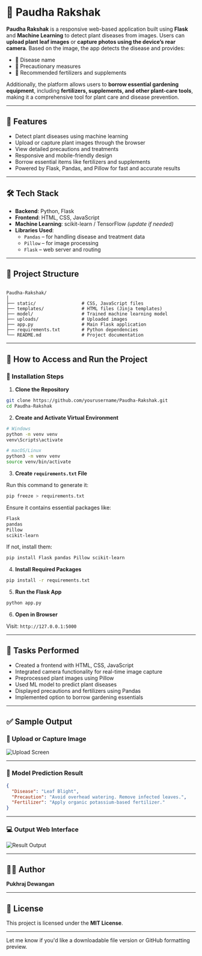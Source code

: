 
# 🌿 Paudha Rakshak

**Paudha Rakshak** is a responsive web-based application built using **Flask** and **Machine Learning** to detect plant diseases from images. Users can **upload plant leaf images** or **capture photos using the device’s rear camera**. Based on the image, the app detects the disease and provides:

- 🌱 Disease name
- 💊 Precautionary measures
- 🌾 Recommended fertilizers and supplements

Additionally, the platform allows users to **borrow essential gardening equipment**, including **fertilizers, supplements, and other plant-care tools**, making it a comprehensive tool for plant care and disease prevention.

---

## 📸 Features

- Detect plant diseases using machine learning
- Upload or capture plant images through the browser
- View detailed precautions and treatments
- Responsive and mobile-friendly design
- Borrow essential items like fertilizers and supplements
- Powered by Flask, Pandas, and Pillow for fast and accurate results

---

## 🛠️ Tech Stack

- **Backend**: Python, Flask
- **Frontend**: HTML, CSS, JavaScript
- **Machine Learning**: scikit-learn / TensorFlow *(update if needed)*
- **Libraries Used**:
  - `Pandas` – for handling disease and treatment data
  - `Pillow` – for image processing
  - `Flask` – web server and routing

---

## 📁 Project Structure

```

Paudha-Rakshak/
│
├── static/                 # CSS, JavaScript files
├── templates/              # HTML files (Jinja templates)
├── model/                  # Trained machine learning model
├── uploads/                # Uploaded images
├── app.py                  # Main Flask application
├── requirements.txt        # Python dependencies
└── README.md               # Project documentation

````

---

## 🧪 How to Access and Run the Project

### 🔧 Installation Steps

1. **Clone the Repository**

```bash
git clone https://github.com/yourusername/Paudha-Rakshak.git
cd Paudha-Rakshak
````

2. **Create and Activate Virtual Environment**

```bash
# Windows
python -m venv venv
venv\Scripts\activate

# macOS/Linux
python3 -m venv venv
source venv/bin/activate
```

3. **Create `requirements.txt` File**

Run this command to generate it:

```bash
pip freeze > requirements.txt
```

Ensure it contains essential packages like:

```txt
Flask
pandas
Pillow
scikit-learn
```

If not, install them:

```bash
pip install Flask pandas Pillow scikit-learn
```

4. **Install Required Packages**

```bash
pip install -r requirements.txt
```

5. **Run the Flask App**

```bash
python app.py
```

6. **Open in Browser**

Visit: `http://127.0.0.1:5000`

---

## 🧾 Tasks Performed

* Created a frontend with HTML, CSS, JavaScript
* Integrated camera functionality for real-time image capture
* Preprocessed plant images using Pillow
* Used ML model to predict plant diseases
* Displayed precautions and fertilizers using Pandas
* Implemented option to borrow gardening essentials

---

## ✅ Sample Output

### 🔼 Upload or Capture Image

![Upload Screen](https://via.placeholder.com/500x300?text=Upload+or+Capture+Image)

---

### 🧠 Model Prediction Result

```json
{
  "Disease": "Leaf Blight",
  "Precaution": "Avoid overhead watering. Remove infected leaves.",
  "Fertilizer": "Apply organic potassium-based fertilizer."
}
```

---

### 💻 Output Web Interface

![Result Output](https://via.placeholder.com/500x300?text=Disease+Result+Displayed)

---

## 👨‍💻 Author

**Pukhraj Dewangan**

---

## 📃 License

This project is licensed under the **MIT License**.



---

Let me know if you'd like a downloadable file version or GitHub formatting preview.
